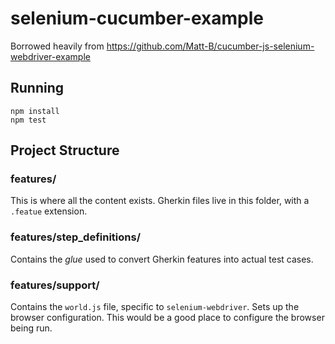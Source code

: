 # selenium-cucumber-example

Borrowed heavily from https://github.com/Matt-B/cucumber-js-selenium-webdriver-example

## Running
```
npm install
npm test
```

## Project Structure
### features/
This is where all the content exists. Gherkin files live in this folder, with
a `.featue` extension.

### features/step_definitions/
Contains the _glue_ used to convert Gherkin features into actual test cases.

### features/support/
Contains the `world.js` file, specific to `selenium-webdriver`. Sets up the
browser configuration. This would be a good place to configure the browser
being run.
